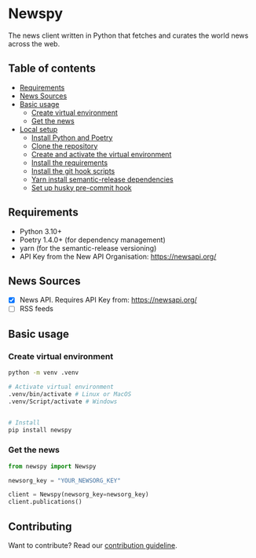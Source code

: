 # Newspy

The news client written in Python that fetches and curates the world news across the web.

## Table of contents

- [Requirements](#requirements)
- [News Sources](#news-sources)
- [Basic usage](#basic-usage)
    - [Create virtual environment](#create-virtual-environment)
    - [Get the news](#get-the-news)
- [Local setup](#local-setup)
    - [Install Python and Poetry](#install-python-and-poetry)
    - [Clone the repository](#clone-the-repository)
    - [Create and activate the virtual environment](#create-and-activate-the-virtual-environment)
    - [Install the requirements](#install-the-requirements)
    - [Install the git hook scripts](#install-the-git-hook-scripts)
    - [Yarn install semantic-release dependencies](#yarn-install-semantic-release-dependencies)
    - [Set up husky pre-commit hook](#set-up-husky-pre-commit-hook)

## Requirements

* Python 3.10+
* Poetry 1.4.0+ (for dependency management)
* yarn (for the semantic-release versioning)
* API Key from the New API Organisation: https://newsapi.org/

## News Sources

- [X] News API. Requires API Key from: https://newsapi.org/
- [ ] RSS feeds

## Basic usage

### Create virtual environment

```bash
python -m venv .venv

# Activate virtual environment
.venv/bin/activate # Linux or MacOS
.venv/Script/activate # Windows


# Install
pip install newspy
```

### Get the news

```python
from newspy import Newspy

newsorg_key = "YOUR_NEWSORG_KEY"

client = Newspy(newsorg_key=newsorg_key)
client.publications()
```

## Contributing

Want to contribute? Read our [contribution guideline](./CONTRIBUTING.md).
